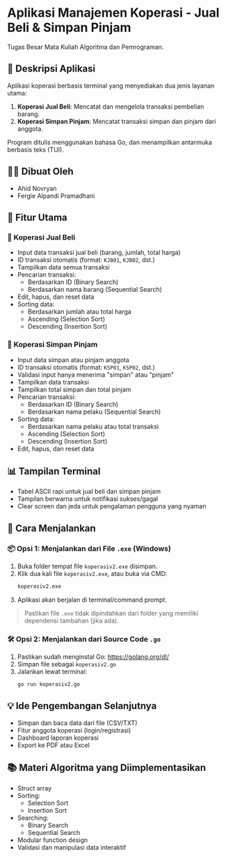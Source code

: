 
# Aplikasi Manajemen Koperasi - Jual Beli & Simpan Pinjam

Tugas Besar Mata Kuliah Algoritma dan Pemrograman.

## 📌 Deskripsi Aplikasi

Aplikasi koperasi berbasis terminal yang menyediakan dua jenis layanan utama:
1. **Koperasi Jual Beli**: Mencatat dan mengelola transaksi pembelian barang.
2. **Koperasi Simpan Pinjam**: Mencatat transaksi simpan dan pinjam dari anggota.

Program ditulis menggunakan bahasa Go, dan menampilkan antarmuka berbasis teks (TUI).

## 👨‍💻 Dibuat Oleh
- Ahid Novryan
- Fergie Alpandi Pramadhani

## 🧩 Fitur Utama

### 🔷 Koperasi Jual Beli
- Input data transaksi jual beli (barang, jumlah, total harga)
- ID transaksi otomatis (format: `KJB01`, `KJB02`, dst.)
- Tampilkan data semua transaksi
- Pencarian transaksi:
  - Berdasarkan ID (Binary Search)
  - Berdasarkan nama barang (Sequential Search)
- Edit, hapus, dan reset data
- Sorting data:
  - Berdasarkan jumlah atau total harga
  - Ascending (Selection Sort)
  - Descending (Insertion Sort)

### 🔷 Koperasi Simpan Pinjam
- Input data simpan atau pinjam anggota
- ID transaksi otomatis (format: `KSP01`, `KSP02`, dst.)
- Validasi input hanya menerima "simpan" atau "pinjam"
- Tampilkan data transaksi
- Tampilkan total simpan dan total pinjam
- Pencarian transaksi:
  - Berdasarkan ID (Binary Search)
  - Berdasarkan nama pelaku (Sequential Search)
- Sorting data:
  - Berdasarkan nama pelaku atau total transaksi
  - Ascending (Selection Sort)
  - Descending (Insertion Sort)
- Edit, hapus, dan reset data

## 📊 Tampilan Terminal
- Tabel ASCII rapi untuk jual beli dan simpan pinjam
- Tampilan berwarna untuk notifikasi sukses/gagal
- Clear screen dan jeda untuk pengalaman pengguna yang nyaman

## 🚀 Cara Menjalankan

### 📦 Opsi 1: Menjalankan dari File `.exe` (Windows)
1. Buka folder tempat file `koperasiv2.exe` disimpan.
2. Klik dua kali file `koperasiv2.exe`, atau buka via CMD:
   ```cmd
   koperasiv2.exe
   ```
3. Aplikasi akan berjalan di terminal/command prompt.

> Pastikan file `.exe` tidak dipindahkan dari folder yang memiliki dependensi tambahan (jika ada).

### 🛠️ Opsi 2: Menjalankan dari Source Code `.go`
1. Pastikan sudah menginstal Go: https://golang.org/dl/
2. Simpan file sebagai `koperasiv2.go`
3. Jalankan lewat terminal:
   ```bash
   go run koperasiv2.go
   ```

## 💡 Ide Pengembangan Selanjutnya
- Simpan dan baca data dari file (CSV/TXT)
- Fitur anggota koperasi (login/registrasi)
- Dashboard laporan koperasi
- Export ke PDF atau Excel

## 📚 Materi Algoritma yang Diimplementasikan
- Struct array
- Sorting:
  - Selection Sort
  - Insertion Sort
- Searching:
  - Binary Search
  - Sequential Search
- Modular function design
- Validasi dan manipulasi data interaktif

